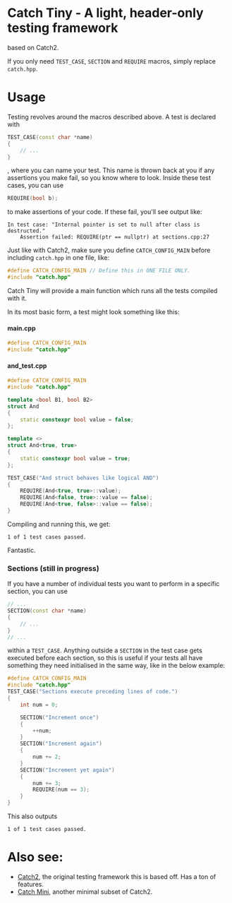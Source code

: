 # Catch Tiny - A light, header-only testing framework
based on Catch2.

If you only need `TEST_CASE`, `SECTION` and `REQUIRE` macros, simply replace `catch.hpp`.

# Usage
Testing revolves around the macros described above. 
A test is declared with 
```cpp
TEST_CASE(const char *name)
{
    // ...
}
```
, where you can name your test. This name is thrown back at you if any assertions you make fail, so you know where to look. Inside these test cases, you can use

```cpp
REQUIRE(bool b);
```
to make assertions of your code. If these fail, you'll see output like:
```
In test case: "Internal pointer is set to null after class is destructed."
	Assertion failed: REQUIRE(ptr == nullptr) at sections.cpp:27
```
Just like with Catch2, make sure you define `CATCH_CONFIG_MAIN` before including `catch.hpp` in one file, like:
```cpp
#define CATCH_CONFIG_MAIN // Define this in ONE FILE ONLY.
#include "catch.hpp"
```
Catch Tiny will provide a main function which runs all the tests compiled with it.

In its most basic form, a test might look something like this:

#### main.cpp

```cpp
#define CATCH_CONFIG_MAIN
#include "catch.hpp"
```

#### and_test.cpp

```cpp
#define CATCH_CONFIG_MAIN
#include "catch.hpp"

template <bool B1, bool B2>
struct And
{
    static constexpr bool value = false;
};

template <>
struct And<true, true>
{
    static constexpr bool value = true;
};

TEST_CASE("And struct behaves like logical AND")
{
    REQUIRE(And<true, true>::value);
    REQUIRE(And<false, true>::value == false);
    REQUIRE(And<true, false>::value == false);
}

```
Compiling and running this, we get:
```
1 of 1 test cases passed.
```
Fantastic.

### Sections (still in progress)
If you have a number of individual tests you want to perform in a specific section, you can use 
```cpp
// ...
SECTION(const char *name)
{
    // ...
}
// ...
```
within a `TEST_CASE`. Anything outside a `SECTION` in the test case gets executed before each section, so this is useful if your tests all have something they need initialised in the same way, like in the below example:
```cpp
#define CATCH_CONFIG_MAIN
#include "catch.hpp"
TEST_CASE("Sections execute preceding lines of code.")
{
    int num = 0;

    SECTION("Increment once")
    {
        ++num;
    }
    SECTION("Increment again")
    {
        num += 2;
    }
    SECTION("Increment yet again")
    {
        num += 3;
        REQUIRE(num == 3);
    }
}

```
This also outputs
```
1 of 1 test cases passed.
```

# Also see:
- [Catch2](https://github.com/catchorg/Catch2), the original testing framework this is based off. Has a ton of features.
- [Catch Mini](https://github.com/GValiente/catch-mini), another minimal subset of Catch2.
